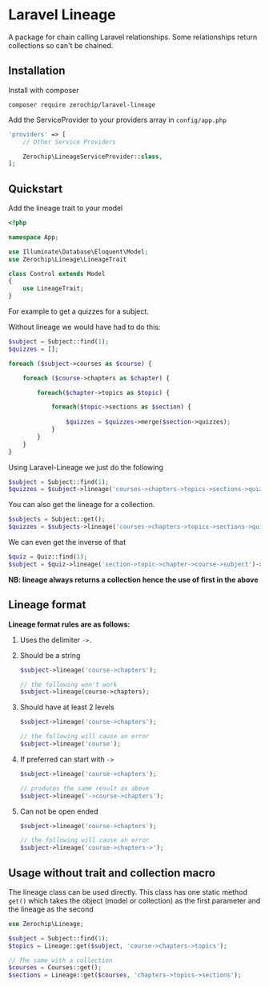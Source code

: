 # Laravel Lineage
A package for chain calling Laravel relationships. Some relationships return collections so can't be chained.

## Installation
Install with composer

`composer require zerochip/laravel-lineage`

Add the ServiceProvider to your providers array in `config/app.php`

```php
'providers' => [
    // Other Service Providers

    Zerochip\LineageServiceProvider::class,
];
```

## Quickstart

Add the lineage trait to your model

```php
<?php

namespace App;

use Illuminate\Database\Eloquent\Model;
use Zerochip\Lineage\LineageTrait

class Control extends Model
{
    use LineageTrait;
}
```
For example to get a quizzes for a subject.

Without lineage we would have had to do this:

```php
$subject = Subject::find(1);
$quizzes = [];

foreach ($subject->courses as $course) {

    foreach ($course->chapters as $chapter) {

        foreach($chapter->topics as $topic) {

            foreach($topic->sections as $section) {
               
                $quizzes = $quizzes->merge($section->quizzes);
            }
        }
    }
}
```
Using Laravel-Lineage we just do the following

```php
$subject = Subject::find(1);
$quizzes = $subject->lineage('courses->chapters->topics->sections->quizzes');
```
You can also get the lineage for a collection.

```php
$subjects = Subject::get();
$quizzes = $subjects->lineage('courses->chapters->topics->sections->quizzes');
```

We can even get the inverse  of that
```php
$quiz = Quiz::find(1);
$subject = $quiz->lineage('section->topic->chapter->course->subject')->first();

```

**NB: lineage always returns a collection hence the use of first in the above**

## Lineage format

**Lineage format rules are as follows:**

1) Uses the delimiter `->`.

2) Should be a string
    ```php
    $subject->lineage('course->chapters');
    
    // the following won't work
    $subject->lineage(course->chapters);
    ```

3) Should have at least 2 levels
    ```php
    $subject->lineage('course->chapters');
    
    // the following will cause an error
    $subject->lineage('course');
    ```
4) If preferred can start with `->` 
    ```php
    $subject->lineage('course->chapters');
    
    // produces the same result as above
    $subject->lineage('->course->chapters');
    ```
5) Can not be open ended
    ```php
    $subject->lineage('course->chapters');
    
    // the following will cause an error
    $subject->lineage('course->chapters->');
    ```

## Usage without trait and collection macro

The lineage class can be used directly. This class has one static method `get()` which takes the object (model or collection) as the first parameter and the lineage as the second
```php
use Zerochip\Lineage;

$subject = Subject::find(1);
$topics = Lineage::get($subject, 'course->chapters->topics');

// The same with a collection
$courses = Courses::get();
$sections = Lineage::get($courses, 'chapters->topics->sections');
```
